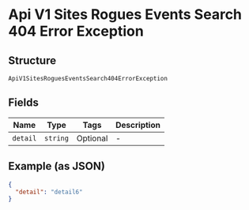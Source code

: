 
# Api V1 Sites Rogues Events Search 404 Error Exception

## Structure

`ApiV1SitesRoguesEventsSearch404ErrorException`

## Fields

| Name | Type | Tags | Description |
|  --- | --- | --- | --- |
| `detail` | `string` | Optional | - |

## Example (as JSON)

```json
{
  "detail": "detail6"
}
```

